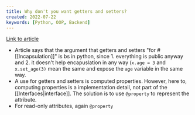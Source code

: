 ```yaml
---
title: Why don't you want getters and setters?
created: 2022-07-22
keywords: [Python, OOP, Backend]
---
```


[Link to article](https://stupidpythonideas.blogspot.com/2015/01/why-dont-you-want-getters-and-setters.html?q=getters)

- Article says that the argument that getters and setters "for #[[Incapsulation]]" is bs in python, since 1. everything is public anyway and 2. it doesn't help encapuslation in any way (`x.age = 3` and `x.set_age(3)` mean the same and expose the `age` variable in the same way.
- A use for getters and setters is computed properties. However, here to, computing properties is a implementation detail, not part of the [[Interfaces|interface]]. The solution is to use `@property` to represent the attribute.
- For read-only attributes, again `@property`

